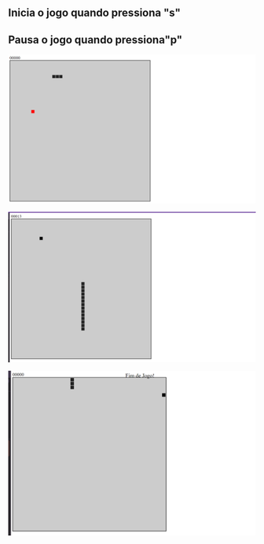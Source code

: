 ## Inicia o jogo quando pressiona "s"

## Pausa o jogo quando pressiona"p"

![Logo do Projeto](../img/jogo.png)

![Logo do Projeto](../img/cresceu.png)

![Logo do Projeto](../img/fim.png)
